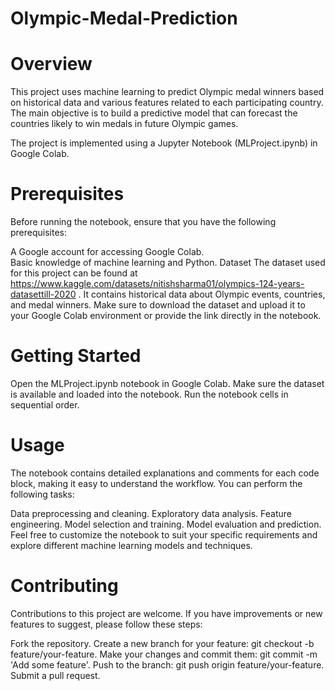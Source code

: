 # Olympic-Medal-Prediction

# Overview
This project uses machine learning to predict Olympic medal winners based on historical data and various features related to each participating country. The main objective is to build a predictive model that can forecast the countries likely to win medals in future Olympic games.

The project is implemented using a Jupyter Notebook (MLProject.ipynb) in Google Colab.

# Prerequisites
Before running the notebook, ensure that you have the following prerequisites:

A Google account for accessing Google Colab.<br/>
Basic knowledge of machine learning and Python.
Dataset
The dataset used for this project can be found at https://www.kaggle.com/datasets/nitishsharma01/olympics-124-years-datasettill-2020 . It contains historical data about Olympic events, countries, and medal winners. Make sure to download the dataset and upload it to your Google Colab environment or provide the link directly in the notebook.

# Getting Started
Open the MLProject.ipynb notebook in Google Colab.
Make sure the dataset is available and loaded into the notebook.
Run the notebook cells in sequential order.
# Usage
The notebook contains detailed explanations and comments for each code block, making it easy to understand the workflow. You can perform the following tasks:

Data preprocessing and cleaning.
Exploratory data analysis.
Feature engineering.
Model selection and training.
Model evaluation and prediction.
Feel free to customize the notebook to suit your specific requirements and explore different machine learning models and techniques.

# Contributing
Contributions to this project are welcome. If you have improvements or new features to suggest, please follow these steps:

Fork the repository.
Create a new branch for your feature: git checkout -b feature/your-feature.
Make your changes and commit them: git commit -m 'Add some feature'.
Push to the branch: git push origin feature/your-feature.
Submit a pull request.



